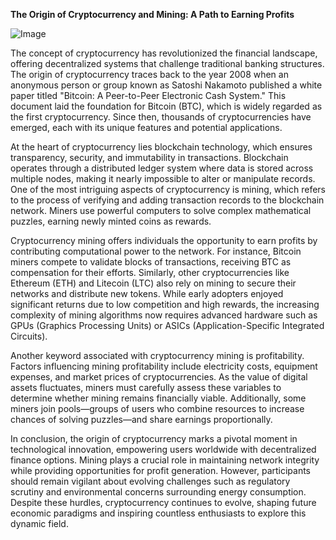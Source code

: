 **The Origin of Cryptocurrency and Mining: A Path to Earning Profits**

![Image](https://github.com/user-attachments/assets/31692037-0104-4703-abd1-696b6a7dd41b)

The concept of cryptocurrency has revolutionized the financial landscape, offering decentralized systems that challenge traditional banking structures. The origin of cryptocurrency traces back to the year 2008 when an anonymous person or group known as Satoshi Nakamoto published a white paper titled "Bitcoin: A Peer-to-Peer Electronic Cash System." This document laid the foundation for Bitcoin (BTC), which is widely regarded as the first cryptocurrency. Since then, thousands of cryptocurrencies have emerged, each with its unique features and potential applications.

At the heart of cryptocurrency lies blockchain technology, which ensures transparency, security, and immutability in transactions. Blockchain operates through a distributed ledger system where data is stored across multiple nodes, making it nearly impossible to alter or manipulate records. One of the most intriguing aspects of cryptocurrency is mining, which refers to the process of verifying and adding transaction records to the blockchain network. Miners use powerful computers to solve complex mathematical puzzles, earning newly minted coins as rewards.

Cryptocurrency mining offers individuals the opportunity to earn profits by contributing computational power to the network. For instance, Bitcoin miners compete to validate blocks of transactions, receiving BTC as compensation for their efforts. Similarly, other cryptocurrencies like Ethereum (ETH) and Litecoin (LTC) also rely on mining to secure their networks and distribute new tokens. While early adopters enjoyed significant returns due to low competition and high rewards, the increasing complexity of mining algorithms now requires advanced hardware such as GPUs (Graphics Processing Units) or ASICs (Application-Specific Integrated Circuits).

Another keyword associated with cryptocurrency mining is profitability. Factors influencing mining profitability include electricity costs, equipment expenses, and market prices of cryptocurrencies. As the value of digital assets fluctuates, miners must carefully assess these variables to determine whether mining remains financially viable. Additionally, some miners join pools—groups of users who combine resources to increase chances of solving puzzles—and share earnings proportionally.

In conclusion, the origin of cryptocurrency marks a pivotal moment in technological innovation, empowering users worldwide with decentralized finance options. Mining plays a crucial role in maintaining network integrity while providing opportunities for profit generation. However, participants should remain vigilant about evolving challenges such as regulatory scrutiny and environmental concerns surrounding energy consumption. Despite these hurdles, cryptocurrency continues to evolve, shaping future economic paradigms and inspiring countless enthusiasts to explore this dynamic field.